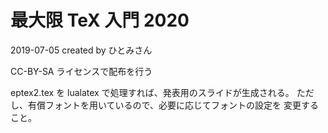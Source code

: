 # 最大限 TeX 入門 2020

2019-07-05 created by ひとみさん

CC-BY-SA ライセンスで配布を行う

eptex2.tex を lualatex で処理すれば、発表用のスライドが生成される。
ただし、有償フォントを用いているので、必要に応じてフォントの設定を
変更すること。